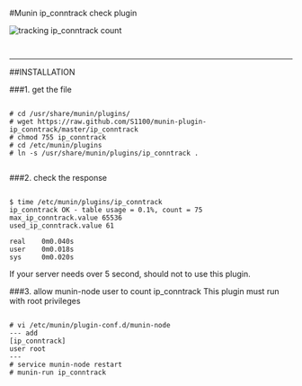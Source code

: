 #Munin ip_conntrack check plugin

![tracking ip_conntrack count](https://raw.github.com/S1100/munin-plugin-ip_conntrack/master/sample.png)
<pre><code>
</code></pre>
* * *
##INSTALLATION

###1. get the file
<pre><code>
# cd /usr/share/munin/plugins/
# wget https://raw.github.com/S1100/munin-plugin-ip_conntrack/master/ip_conntrack
# chmod 755 ip_conntrack
# cd /etc/munin/plugins
# ln -s /usr/share/munin/plugins/ip_conntrack .

</code></pre>

###2. check the response
<pre><code>
$ time /etc/munin/plugins/ip_conntrack 
ip_conntrack OK - table usage = 0.1%, count = 75
max_ip_conntrack.value 65536
used_ip_conntrack.value 61

real    0m0.040s
user    0m0.018s
sys     0m0.020s
</code></pre>
If your server needs over 5 second, should not to use this plugin.

###3. allow munin-node user to count ip_conntrack
This plugin must run with root privileges
<pre><code>
# vi /etc/munin/plugin-conf.d/munin-node
--- add
[ip_conntrack]
user root
---
# service munin-node restart
# munin-run ip_conntrack 
</code></pre>
